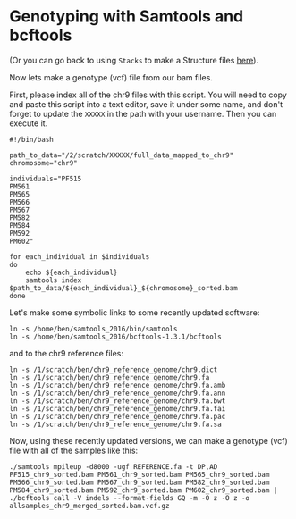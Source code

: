 # Genotyping with Samtools and bcftools

(Or you can go back to using `Stacks` to make a Structure files [here](https://github.com/evansbenj/BIO720/blob/master/7_Stacks_and_Structure.md)).

Now lets make a genotype (vcf) file from our bam files.

First, please index all of the chr9 files with this script. You will need to copy and paste this script into a text editor, save it under some name, and don't forget to update the `XXXXX` in the path with your username.  Then you can execute it.

```
#!/bin/bash                                                                                            

path_to_data="/2/scratch/XXXXX/full_data_mapped_to_chr9"
chromosome="chr9"

individuals="PF515                                                                                     
PM561                                                                                                  
PM565                                                                                                  
PM566                                                                                                  
PM567                                                                                                  
PM582                                                                                                  
PM584                                                                                                  
PM592                                                                                                  
PM602"

for each_individual in $individuals
do
    echo ${each_individual}
    samtools index $path_to_data/${each_individual}_${chromosome}_sorted.bam
done
```

Let's make some symbolic links to some recently updated software:

```
ln -s /home/ben/samtools_2016/bin/samtools
ln -s /home/ben/samtools_2016/bcftools-1.3.1/bcftools
```
and to the chr9 reference files:

```
ln -s /1/scratch/ben/chr9_reference_genome/chr9.dict
ln -s /1/scratch/ben/chr9_reference_genome/chr9.fa
ln -s /1/scratch/ben/chr9_reference_genome/chr9.fa.amb
ln -s /1/scratch/ben/chr9_reference_genome/chr9.fa.ann
ln -s /1/scratch/ben/chr9_reference_genome/chr9.fa.bwt
ln -s /1/scratch/ben/chr9_reference_genome/chr9.fa.fai
ln -s /1/scratch/ben/chr9_reference_genome/chr9.fa.pac
ln -s /1/scratch/ben/chr9_reference_genome/chr9.fa.sa
```


Now, using these recently updated versions, we can make a genotype (vcf) file with all of the samples like this:

```
./samtools mpileup -d8000 -ugf REFERENCE.fa -t DP,AD PF515_chr9_sorted.bam PM561_chr9_sorted.bam PM565_chr9_sorted.bam PM566_chr9_sorted.bam PM567_chr9_sorted.bam PM582_chr9_sorted.bam PM584_chr9_sorted.bam PM592_chr9_sorted.bam PM602_chr9_sorted.bam | ./bcftools call -V indels --format-fields GQ -m -O z -O z -o allsamples_chr9_merged_sorted.bam.vcf.gz

```

